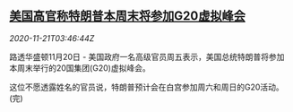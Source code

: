 <!--1605930914000-->
[美国高官称特朗普本周末将参加G20虚拟峰会](https://cn.reuters.com/article/g20-summit-trump-1121-idCNKBS281053)
------

<div><i>2020-11-21T03:46:44Z</i></div><p>路透华盛顿11月20日 - 美国政府一名高级官员周五表示，美国总统特朗普将参加本周末举行的20国集团(G20)虚拟峰会。</p><p>这位不愿透露姓名的官员说，特朗普预计会在白宫参加周六和周日的G20活动。(完)</p>
